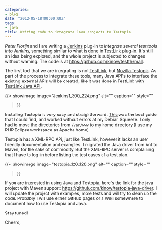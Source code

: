 ```yaml
---
categories:
- blog
date: "2012-05-18T00:00:00Z"
tags:
- java
title: Writing code to integrate Java projects to Testopia
---
```


<em>Peter Florijn</em> and I are writing a <a href="http://www.jenkins-ci.org" title="Jenkins CI">Jenkins</a> plug-in to <em>integrate several test tools into Jenkins</em>, something similar to what is done in <a href="https://wiki.jenkins-ci.org/display/JENKINS/TestLink+Plugin" title="Jenkins TestLink Plug-in">TestLink plug-in</a>. It's still an idea being explored, and the whole project is subjected to changes without warning. The code is at <a href="https://github.com/kinow/testthemall" title="https://github.com/kinow/testthemall">https://github.com/kinow/testthemall</a>.

The first tool that we are integrating is not <a href="http://www.teamst.org" title="TestLink">TestLink</a>, but <a href="http://www.mozilla.org/projects/testopia/" title="Mozilla Testopia">Mozilla Testopia</a>. As part of the process to integrate these tools, many Java API's to interface the existing external APIs will be created, like it was done in TestLink with <a href="https://sourceforge.net/projects/testlinkjavaapi/" title="TestLink Java API">TestLink Java API</a>.

{{< showimage
  image="Jenkins1_300_224.png"
  alt=""
  caption=""
  style=""
>}}

Installing Testopia is very easy and straightforward. <a href="http://blog.marcweigand.de/2011/02/20/how-to-setup-bugzilla-with-testopia-on-a-new-debian-squeeze-60/" title="http://blog.marcweigand.de/2011/02/20/how-to-setup-bugzilla-with-testopia-on-a-new-debian-squeeze-60/">This</a> was the best guide that I could find, and worked without errors at my Debian Squeeze. I only had to move the directories from <code>/var/www</code> to my home directory (I use my PHP Eclipse workspace as Apache home).

Testopia has a XML-RPC APi, just like TestLink, however it lacks an user friendly documentation and examples. I migrated the Java driver from Ant to Maven, for the sake of commodity. But the XML-RPC server is complaining that I have to log-in before listing the test cases of a test plan.

{{< showimage
  image="testopia_128_128.png"
  alt=""
  caption=""
  style=""
>}}

If you are interested in using Java and Testopia, here's the link for the java project with Maven support: <a href="https://github.com/kinow/testopia-java-driver" title="https://github.com/kinow/testopia-java-driver">https://github.com/kinow/testopia-java-driver</a>. I will update the project with examples, more tests and will try to clean up the code. Probably I will use either GitHub pages or a Wiki somewhere to document how to use Testopia and Java. 

Stay tuned!

Cheers,
